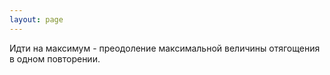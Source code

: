 ```yaml
---
layout: page
---
```

Идти на максимум - преодоление максимальной величины отягощения в одном повторении.